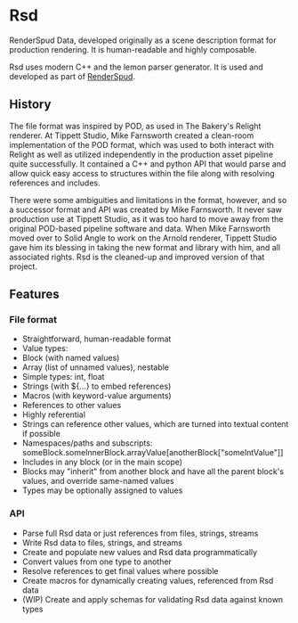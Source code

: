 # Rsd

RenderSpud Data, developed originally as a scene description format for production rendering.  It is human-readable and highly composable.

Rsd uses modern C++ and the lemon parser generator.  It is used and developed as part of [RenderSpud](http://renderspud.blogspot.com/).

## History

The file format was inspired by POD, as used in The Bakery's Relight renderer.  At Tippett Studio, Mike Farnsworth created a clean-room implementation of the POD format, which was used to both interact with Relight as well as utilized independently in the production asset pipeline quite successfully.  It contained a C++ and python API that would parse and allow quick easy access to structures within the file along with resolving references and includes.

There were some ambiguities and limitations in the format, however, and so a successor format and API was created by Mike Farnsworth.  It never saw production use at Tippett Studio, as it was too hard to move away from the original POD-based pipeline software and data.  When Mike Farnsworth moved over to Solid Angle to work on the Arnold renderer, Tippett Studio gave him its blessing in taking the new format and library with him, and all associated rights.  Rsd is the cleaned-up and improved version of that project.

## Features

### File format

* Straightforward, human-readable format
* Value types:
 * Block (with named values)
 * Array (list of unnamed values), nestable
 * Simple types: int, float
 * Strings (with ${...} to embed references)
 * Macros (with keyword-value arguments)
 * References to other values
* Highly referential
 * Strings can reference other values, which are turned into textual content if possible
 * Namespaces/paths and subscripts: someBlock.someInnerBlock.arrayValue[anotherBlock["someIntValue"]]
 * Includes in any block (or in the main scope)
 * Blocks may "inherit" from another block and have all the parent block's values, and override same-named values
* Types may be optionally assigned to values

### API

* Parse full Rsd data or just references from files, strings, streams
* Write Rsd data to files, strings, and streams
* Create and populate new values and Rsd data programmatically
* Convert values from one type to another
* Resolve references to get final values where possible
* Create macros for dynamically creating values, referenced from Rsd data
* (WIP) Create and apply schemas for validating Rsd data against known types
